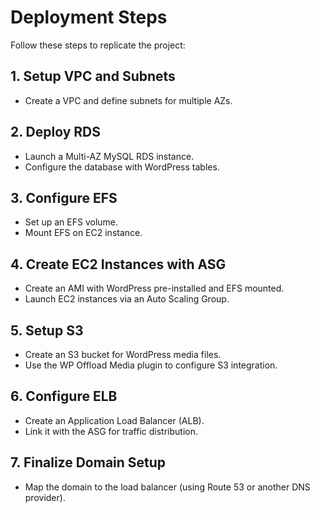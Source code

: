 # Deployment Steps  

Follow these steps to replicate the project:  

## 1. Setup VPC and Subnets
- Create a VPC and define subnets for multiple AZs.

## 2. Deploy RDS
- Launch a Multi-AZ MySQL RDS instance.
- Configure the database with WordPress tables.

## 3. Configure EFS
- Set up an EFS volume.
- Mount EFS on EC2 instance.

## 4. Create EC2 Instances with ASG
- Create an AMI with WordPress pre-installed and EFS mounted.
- Launch EC2 instances via an Auto Scaling Group.

## 5. Setup S3
- Create an S3 bucket for WordPress media files.
- Use the WP Offload Media plugin to configure S3 integration.

## 6. Configure ELB
- Create an Application Load Balancer (ALB).
- Link it with the ASG for traffic distribution.

## 7. Finalize Domain Setup
- Map the domain to the load balancer (using Route 53 or another DNS provider).

